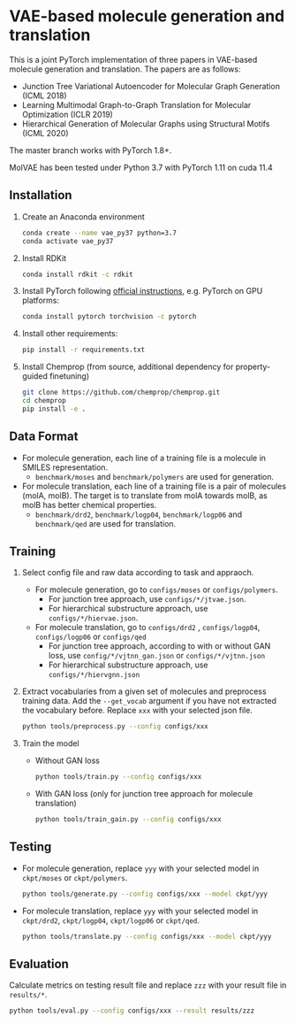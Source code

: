 # VAE-based molecule generation and translation

This is a joint PyTorch implementation of three papers in VAE-based molecule generation and translation. The papers are as follows:

* Junction Tree Variational Autoencoder for Molecular Graph Generation (ICML 2018)
* Learning Multimodal Graph-to-Graph Translation for Molecular Optimization (ICLR 2019)
* Hierarchical Generation of Molecular Graphs using Structural Motifs (ICML 2020)

The master branch works with PyTorch 1.8+.

MolVAE has been tested under Python 3.7 with PyTorch 1.11 on cuda 11.4

## Installation

1. Create an Anaconda environment

   ```bash
   conda create --name vae_py37 python=3.7
   conda activate vae_py37
   ```

2. Install RDKit

   ```bash
   conda install rdkit -c rdkit
   ```
   
3. Install PyTorch following [official instructions](https://pytorch.org/get-started/locally/), e.g. PyTorch on GPU platforms:    

    ```bash
    conda install pytorch torchvision -c pytorch
    ```

4. Install other requirements:

   ```bash
   pip install -r requirements.txt
   ```

5. Install Chemprop (from source, additional dependency for property-guided finetuning)

   ```bash
   git clone https://github.com/chemprop/chemprop.git
   cd chemprop
   pip install -e .
   ```

## Data Format

* For molecule generation, each line of a training file is a molecule in SMILES representation. 
  * `benchmark/moses` and `benchmark/polymers` are used for generation.
* For molecule translation, each line of a training file is a pair of molecules (molA, molB). The target is to translate from molA towards molB, as molB has better chemical properties. 
  * `benchmark/drd2`, `benchmark/logp04`, `benchmark/logp06` and `benchmark/qed` are used for translation.

## Training

1. Select config file and raw data according to task and appraoch.

   * For molecule generation, go to `configs/moses` or `configs/polymers`.
     * For junction tree approach, use `configs/*/jtvae.json`.
     * For hierarchical substructure approach, use `configs/*/hiervae.json`.
   * For molecule translation, go to `configs/drd2` , `configs/logp04`, `configs/logp06` or `configs/qed`
     * For junction tree approach, according to with or without GAN loss, use `config/*/vjtnn_gan.json` or `configs/*/vjtnn.json`
     * For hierarchical substructure approach, use `configs/*/hiervgnn.json`

2. Extract vocabularies from a given set of molecules and preprocess training data. Add the `--get_vocab` argument if you have not extracted the vocabulary before. Replace `xxx` with your selected json file.

   ```bash
   python tools/preprocess.py --config configs/xxx
   ```

3. Train the model

   * Without GAN loss

     ```bash
     python tools/train.py --config configs/xxx
     ```

   * With GAN loss (only for junction tree approach for molecule translation)

     ```bash
     python tools/train_gain.py --config configs/xxx
     ```

## Testing

* For molecule generation, replace `yyy` with your selected model in `ckpt/moses` or `ckpt/polymers`.

  ```bash
  python tools/generate.py --config configs/xxx --model ckpt/yyy
  ```

* For molecule translation, replace `yyy` with your selected model in `ckpt/drd2`, `ckpt/logp04`, `ckpt/logp06` or `ckpt/qed`.

  ```bash
  python tools/translate.py --config configs/xxx --model ckpt/yyy
  ```

## Evaluation

Calculate metrics on testing result file and replace `zzz` with your result file in `results/*`.

```bash
python tools/eval.py --config configs/xxx --result results/zzz
```

